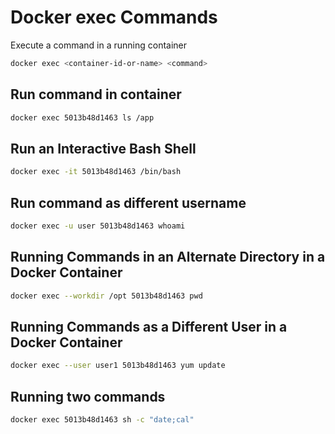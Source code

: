 # Docker exec Commands

Execute a command in a running container

```bash
docker exec <container-id-or-name> <command>
```

## Run command in container
```bash
docker exec 5013b48d1463 ls /app
```

## Run an Interactive Bash Shell
```bash
docker exec -it 5013b48d1463 /bin/bash
```

## Run command as different username
```bash
docker exec -u user 5013b48d1463 whoami
```

## Running Commands in an Alternate Directory in a Docker Container
```bash
docker exec --workdir /opt 5013b48d1463 pwd
```

## Running Commands as a Different User in a Docker Container
```bash
docker exec --user user1 5013b48d1463 yum update
```

## Running two commands
```bash
docker exec 5013b48d1463 sh -c "date;cal"
```


